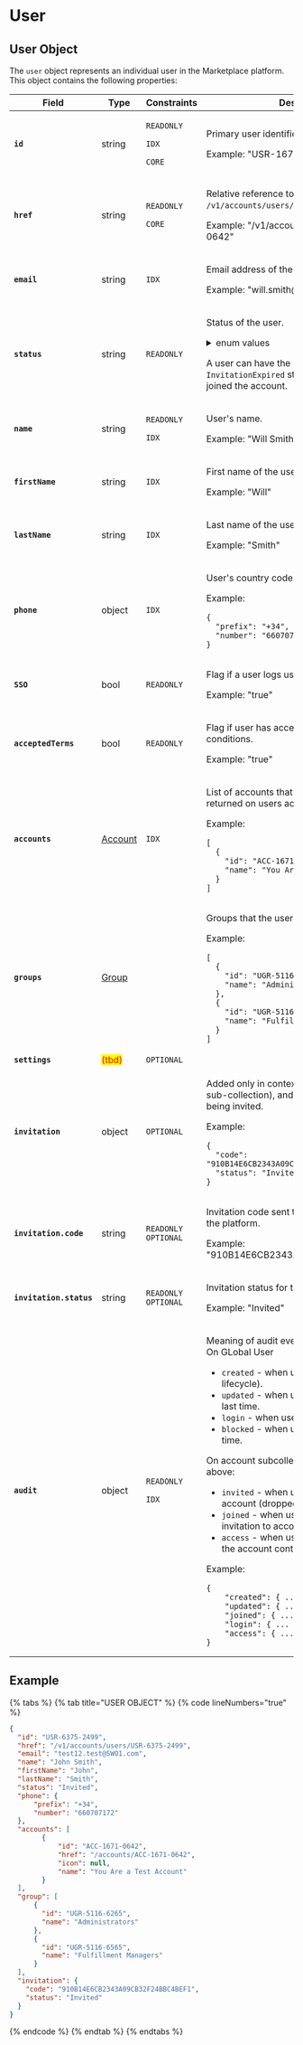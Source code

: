 # User

## User Object

The `user` object represents an individual user in the Marketplace platform. This object contains the following properties:

<table data-full-width="false"><thead><tr><th width="223">Field</th><th>Type</th><th>Constraints</th><th>Description</th></tr></thead><tbody><tr><td><strong><code>id</code></strong></td><td>string</td><td><p><code>READONLY</code></p><p><code>IDX</code></p><p><code>CORE</code></p></td><td><p>Primary user identifier. </p><p></p><p>Example: "USR-1671-0642"</p></td></tr><tr><td><strong><code>href</code></strong></td><td>string</td><td><p><code>READONLY</code> </p><p><code>CORE</code></p></td><td><p>Relative reference to object on API (always <code>/v1/accounts/users/{id}</code>). </p><p></p><p>Example: "/v1/accounts/users/USR-1671-0642"</p></td></tr><tr><td><strong><code>email</code></strong></td><td>string</td><td><code>IDX</code></td><td><p>Email address of the user. </p><p></p><p>Example: "will.smith@softwareone.com"</p></td></tr><tr><td><strong><code>status</code></strong></td><td>string</td><td><code>READONLY</code> </td><td><p>Status of the user. </p><details><summary>enum values</summary><p><code>New</code> </p><p><code>Invited</code> </p><p><code>Invitation</code></p><p><code>Expired</code> </p><p><code>Active</code> </p><p><code>Blocked</code> </p><p><code>Disabled</code> </p><p><code>Deleted</code></p></details><p>A user can have the <code>Invited</code> or <code>InvitationExpired</code> status only if they haven't joined the account.</p></td></tr><tr><td><strong><code>name</code></strong></td><td>string</td><td><p><code>READONLY</code></p><p> <code>IDX</code></p></td><td><p>User's name. </p><p></p><p>Example: "Will Smith"</p></td></tr><tr><td><strong><code>firstName</code></strong></td><td>string</td><td><code>IDX</code></td><td><p>First name of the user. </p><p></p><p>Example: "Will"</p></td></tr><tr><td><strong><code>lastName</code></strong></td><td>string</td><td><code>IDX</code></td><td><p>Last name of the user. </p><p></p><p>Example: "Smith"</p></td></tr><tr><td><strong><code>phone</code></strong></td><td>object</td><td><code>IDX</code></td><td><p>User's country code and phone number.</p><p></p><p>Example: </p><pre class="language-json" data-line-numbers><code class="lang-json">{ 
  "prefix": "+34",
  "number": "660707172"
}
</code></pre></td></tr><tr><td><strong><code>SSO</code></strong></td><td>bool</td><td><code>READONLY</code></td><td><p>Flag if a user logs using SSO. </p><p></p><p>Example: "true"</p></td></tr><tr><td><strong><code>acceptedTerms</code></strong></td><td>bool</td><td><code>READONLY</code></td><td><p>Flag if user has accepted terms and conditions. </p><p></p><p>Example: "true"</p></td></tr><tr><td><strong><code>accounts</code></strong></td><td><a href="broken-reference">Account</a></td><td><code>IDX</code></td><td><p>List of accounts that user is added to, not returned on users account sub-collection. </p><p></p><p>Example:  </p><pre class="language-json" data-line-numbers><code class="lang-json">[
  {
    "id": "ACC-1671-0642",
    "name": "You Are a Test Account"
  }
]
</code></pre></td></tr><tr><td><strong><code>groups</code></strong></td><td><a href="broken-reference">Group</a></td><td></td><td><p>Groups that the user belongs to. </p><p></p><p>Example: </p><pre class="language-json" data-line-numbers><code class="lang-json">[
  {
    "id": "UGR-5116-6265",
    "name": "Administrators"
  },
  {
    "id": "UGR-5116-6565",
    "name": "Fulfillment Managers"
  }
]
</code></pre></td></tr><tr><td><strong><code>settings</code></strong></td><td><mark style="color:red;">(tbd)</mark></td><td><code>OPTIONAL</code></td><td></td></tr><tr><td><strong><code>invitation</code></strong></td><td>object</td><td><code>OPTIONAL</code></td><td><p>Added only in context of account (on account sub-collection), and only in case of user being invited. </p><p></p><p>Example: </p><pre class="language-json" data-line-numbers><code class="lang-json">{
  "code": "910B14E6CB2343A09CB32F24BBC4BEF1",
  "status": "Invited"
}
</code></pre></td></tr><tr><td><strong><code>invitation.code</code></strong></td><td>string</td><td><code>READONLY</code> <code>OPTIONAL</code></td><td><p>Invitation code sent to user to invite them to the platform. </p><p></p><p>Example: "910B14E6CB2343A09CB32F24BBC4BEF1"</p></td></tr><tr><td><strong><code>invitation.status</code></strong></td><td>string</td><td><code>READONLY</code> <code>OPTIONAL</code></td><td><p>Invitation status for the user in account. </p><p></p><p>Example: "Invited"</p></td></tr><tr><td><strong><code>audit</code></strong></td><td>object</td><td><p><code>READONLY</code></p><p> <code>IDX</code></p></td><td><p>Meaning of audit events:<br>On GLobal User</p><ul><li><code>created</code> - when user was created (once in lifecycle).</li><li><code>updated</code> - when user parameters changed last time.</li><li><code>login</code> - when user last time logged in.</li><li><code>blocked</code> - when user was blocked last time.</li></ul><p>On account subcollection, in additional to above:</p><ul><li><code>invited</code> - when user was invited into account (dropped on join).</li><li><code>joined</code> - when user was accepted invitation to account.</li><li><code>access</code> - when user last time switched to the account context. </li></ul><p>Example: </p><pre class="language-json" data-line-numbers><code class="lang-json">{
    "created": { ... },
    "updated": { ... },
    "joined": { ... },
    "login": { ... },
    "access": { ... }
}
</code></pre></td></tr></tbody></table>

## Example

{% tabs %}
{% tab title="USER OBJECT" %}
{% code lineNumbers="true" %}
```json
{
  "id": "USR-6375-2499",
  "href": "/v1/accounts/users/USR-6375-2499",
  "email": "test12.test@SWO1.com",
  "name": "John Smith",
  "firstName": "John",
  "lastName": "Smith",
  "status": "Invited",
  "phone": { 
      "prefix": "+34",
      "number": "660707172"
  },
  "accounts": [
		{
			"id": "ACC-1671-0642",
			"href": "/accounts/ACC-1671-0642",
			"icon": null,
			"name": "You Are a Test Account"
		}
  ],
  "group": [
      {
        "id": "UGR-5116-6265",
        "name": "Administrators"
      },
      {
        "id": "UGR-5116-6565",
        "name": "Fulfillment Managers"
      }
  ],
  "invitation": {
    "code": "910B14E6CB2343A09CB32F24BBC4BEF1",
    "status": "Invited"
  }
}
```
{% endcode %}
{% endtab %}
{% endtabs %}
